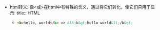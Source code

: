 - html转义: 像<或>在html中有特殊的含义，通过将它们转化，使它们只用于显示:
  title:: HTML
	- ```html
	  <b>hello, world</b> => &lt;b&gt;hello world&lt;/b&gt;
	  ```